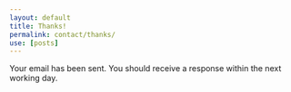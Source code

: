 ```yaml
---
layout: default
title: Thanks!
permalink: contact/thanks/
use: [posts]
---
```

Your email has been sent. You should receive a response within the next working day.
